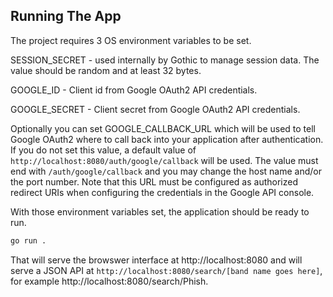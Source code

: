 ## Running The App

The project requires 3 OS environment variables to be set.

SESSION_SECRET - used internally by Gothic to manage session data. The value
should be random and at least 32 bytes.

GOOGLE_ID - Client id from Google OAuth2 API credentials.

GOOGLE_SECRET - Client secret from Google OAuth2 API credentials.

Optionally you can set GOOGLE_CALLBACK_URL which will be used to tell Google
OAuth2 where to call back into your application after authentication.  If you
do not set this value, a default value of
`http://localhost:8080/auth/google/callback` will be used.  The value must
end with `/auth/google/callback` and you may change the host name and/or the
port number. Note that this URL must be configured as authorized redirect URIs 
when configuring the credentials in the Google API console.

With those environment variables set, the application should be ready to run.
```bash
go run .
```

That will serve the browswer interface at http://localhost:8080 and
will serve a JSON API at `http://localhost:8080/search/[band name goes here]`,
for example http://localhost:8080/search/Phish.




